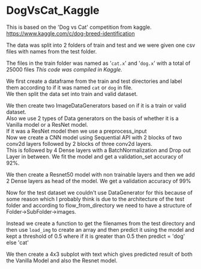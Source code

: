# DogVsCat_Kaggle

This is based on the 'Dog vs Cat' competition from kaggle.  
https://www.kaggle.com/c/dog-breed-identification

The data was split into 2 folders of train and test and we were given one csv files with names from the test folder.  

The files in the train folder was named as '`cat.x`' and '`dog.x`' with a total of 25000 files
*This code was compiled in Kaggle.*  

We first create a dataframe from the train and test directories and label them according to if it was named `cat` or `dog` in file.  
We then split the data set into train and valid dataset.  

We then create two ImageDataGenerators based on if it is a train or valid dataset.  
Also we use 2 types of Data generators on the basis of whether it is a Vanilla model or a ResNet model.  
If it was a ResNet model then we use a preprocess_input  
Now we create a CNN model using Sequential API with 2 blocks of two conv2d layers followed by 2 blocks of three conv2d layers.  
This is followed by 4 Dense layers with a BatchNormalization and Drop out Layer in between.
We fit the model and get a validation_set accuracy of 92%.

We then create a Resnet50 model with non trainable layers and then we add 2 Dense layers as head of the model. We get a validation accuracy of 99%  

Now for the test dataset we couldn't use DataGenerator for this because of some reason which I probably think is due to the architecture of the test folder and according to flow_from_directory we need to have a structure of Folder->SubFolder->images.  

Instead we create a function to get the filenames from the test directory and then use `load_img` to create an array and then predict it using the model and kept a threshold of 0.5 where if it is greater than 0.5 then predict = 'dog' else 'cat'  

We then create a 4x3 subplot with text which gives predicted result of both the Vanilla Model and also the Resnet model.
